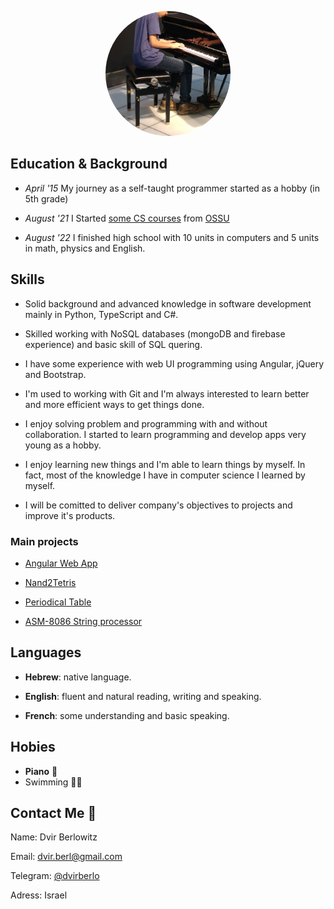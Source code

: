 <p align="center">
    <img
        alt="avatar"
        src="./avatar_512.png"
        width="200"
        style="border-radius:50%!important;"
    />
</p>

## Education & Background

- _April '15_ My journey as a self-taught programmer started as a hobby (in 5th grade)

- _August '21_ I Started [some CS courses](https://github.com/dvirberlo/dvirberlo/blob/main/TIMELINE.md#:~:text=2021) from [OSSU](https://github.com/ossu/computer-science#readme)

- *August '22*  I finished high school with 10 units in computers and 5 units in math, physics and English.

## Skills
- Solid background and advanced knowledge in software development mainly in Python, TypeScript and C#.

- Skilled working with NoSQL databases (mongoDB and firebase experience) and basic skill of SQL quering.

- I have some experience with web UI programming using Angular, jQuery and Bootstrap.

- I'm used to working with Git and I'm always interested to learn better and more efficient ways to get things done.

- I enjoy solving problem and programming with and without collaboration. I started to learn programming and develop apps very young as a hobby.

- I enjoy learning new things and I'm able to learn things by myself. In fact, most of the knowledge I have in computer science I learned by myself.

- I will be comitted to deliver company's objectives to projects and improve it's products.

### Main projects

- [Angular Web App](https://github.com/dvirberlo/opinion-me)

- [Nand2Tetris](https://github.com/dvirberlo/nand2tetris_project)

- [Periodical Table](https://github.com/dvirberlo/periodical_table)

- [ASM-8086 String processor](https://github.com/dvirberlo/asm8086_text)

## Languages

- **Hebrew**: native language.

- **English**: fluent and natural reading, writing and speaking.

- **French**: some understanding and basic speaking.

<!-- ## Work Experience

none -->

## Hobies

- **Piano** 🎹
- Swimming 🏊‍♂️

## Contact Me 👋

Name:
Dvir Berlowitz

Email:
dvir.berl@gmail.com

Telegram:
[@dvirberlo](https://t.me/dvirberlo)

Adress:
Israel

<!-- TODO: linkedIn -->
